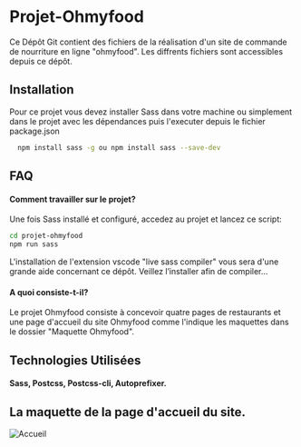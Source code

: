
# Projet-Ohmyfood

Ce Dépôt Git contient des fichiers de la réalisation d'un site de commande de nourriture en ligne "ohmyfood". Les diffrents fichiers sont accessibles depuis ce dépôt. 



## Installation

Pour  ce projet vous devez installer Sass dans votre machine ou simplement dans le projet avec les dépendances puis l'executer depuis le fichier package.json

```bash
  npm install sass -g ou npm install sass --save-dev
```

## FAQ

#### Comment travailler sur le projet?
Une fois Sass installé et configuré, accedez au projet et lancez ce script:
```bash
cd projet-ohmyfood
npm run sass
```
L'installation de l'extension vscode "live sass compiler" vous sera d'une grande aide concernant ce dépôt. Veillez l’installer afin de compiler… 

#### A quoi consiste-t-il?

Le projet Ohmyfood consiste à concevoir quatre pages de restaurants et une page d'accueil du site Ohmyfood comme l'indique les maquettes dans le dossier "Maquette Ohmyfood".
## Technologies Utilisées
#### Sass, Postcss, Postcss-cli, Autoprefixer. 

## La maquette de la page d'accueil du site.
    
![Accueil](https://user-images.githubusercontent.com/115634872/228569059-4fb9aeef-4bd3-4022-882b-8d6ad707935e.png)
